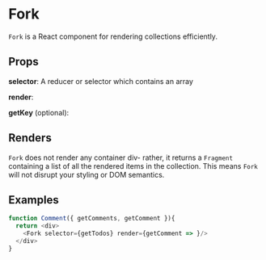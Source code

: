 # Fork

`Fork` is a React component for rendering collections efficiently.

## Props

**selector**: A reducer or selector which contains an array

**render**:

**getKey** (optional):

## Renders

`Fork` does not render any container div- rather, it returns a `Fragment` containing a list of all the rendered items in the collection. This means `Fork` will not disrupt your styling or DOM semantics.

## Examples

```javascript
function Comment({ getComments, getComment }){
  return <div>
    <Fork selector={getTodos} render={getComment => }/>
  </div>
}






```
